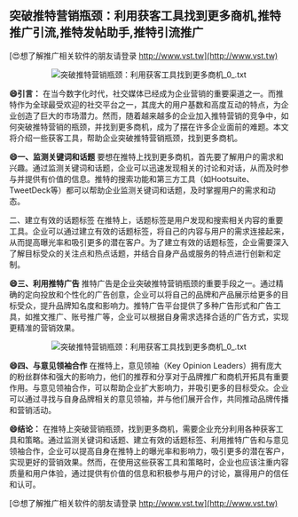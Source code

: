 ## **突破推特营销瓶颈：利用获客工具找到更多商机,推特推广引流,推特发帖助手,推特引流推广**

[😍想了解推广相关软件的朋友请登录 http://www.vst.tw](http://www.vst.tw)

 <center><img src="https://vst.tw/MP4/tuiguang/png/6.png" alt="突破推特营销瓶颈：利用获客工具找到更多商机_0_.txt"></center>

**😄引言：**
在当今数字化时代，社交媒体已经成为企业营销的重要渠道之一。而推特作为全球最受欢迎的社交平台之一，其庞大的用户基数和高度互动的特点，为企业创造了巨大的市场潜力。然而，随着越来越多的企业加入推特营销的竞争中，如何突破推特营销的瓶颈，并找到更多商机，成为了摆在许多企业面前的难题。本文将介绍一些获客工具，帮助企业突破推特营销瓶颈，找到更多商机。

**😄一、监测关键词和话题**
要想在推特上找到更多商机，首先要了解用户的需求和兴趣。通过监测关键词和话题，企业可以迅速发现相关的讨论和对话，从而及时参与并提供有价值的信息。推特的搜索功能和第三方工具（如Hootsuite、TweetDeck等）都可以帮助企业监测关键词和话题，及时掌握用户的需求和动态。

二、建立有效的话题标签
在推特上，话题标签是用户发现和搜索相关内容的重要工具。企业可以通过建立有效的话题标签，将自己的内容与用户的需求连接起来，从而提高曝光率和吸引更多的潜在客户。为了建立有效的话题标签，企业需要深入了解目标受众的关注点和热点话题，并结合自身产品或服务的特点进行创新和定制。

**😄三、利用推特广告**
推特广告是企业突破推特营销瓶颈的重要手段之一。通过精确的定向投放和个性化的广告创意，企业可以将自己的品牌和产品展示给更多的目标受众，提升品牌知名度和影响力。推特广告平台提供了多种广告形式和广告工具，如推文推广、账号推广等，企业可以根据自身需求选择合适的广告方式，实现更精准的营销效果。

 <center><img src="https://vst.tw/MP4/tuiguang/png/6.png" alt="突破推特营销瓶颈：利用获客工具找到更多商机_0_.txt"></center>

**😄四、与意见领袖合作**
在推特上，意见领袖（Key Opinion Leaders）拥有庞大的粉丝群体和强大的影响力，他们的推荐和分享对于品牌推广和商机开拓具有重要作用。与意见领袖合作，可以帮助企业扩大影响力，并吸引更多的目标受众。企业可以通过寻找与自身品牌相关的意见领袖，并与他们展开合作，共同推动品牌传播和营销活动。

**😄结论：**
在推特上突破营销瓶颈，找到更多商机，需要企业充分利用各种获客工具和策略。通过监测关键词和话题、建立有效的话题标签、利用推特广告和与意见领袖合作，企业可以提高自身在推特上的曝光率和影响力，吸引更多的潜在客户，实现更好的营销效果。然而，在使用这些获客工具和策略时，企业也应该注重内容质量和用户体验，通过提供有价值的信息和积极参与用户的讨论，赢得用户的信任和认可。

[😍想了解推广相关软件的朋友请登录 http://www.vst.tw](http://www.vst.tw)



